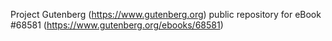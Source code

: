 Project Gutenberg (https://www.gutenberg.org) public repository for
eBook #68581 (https://www.gutenberg.org/ebooks/68581)
